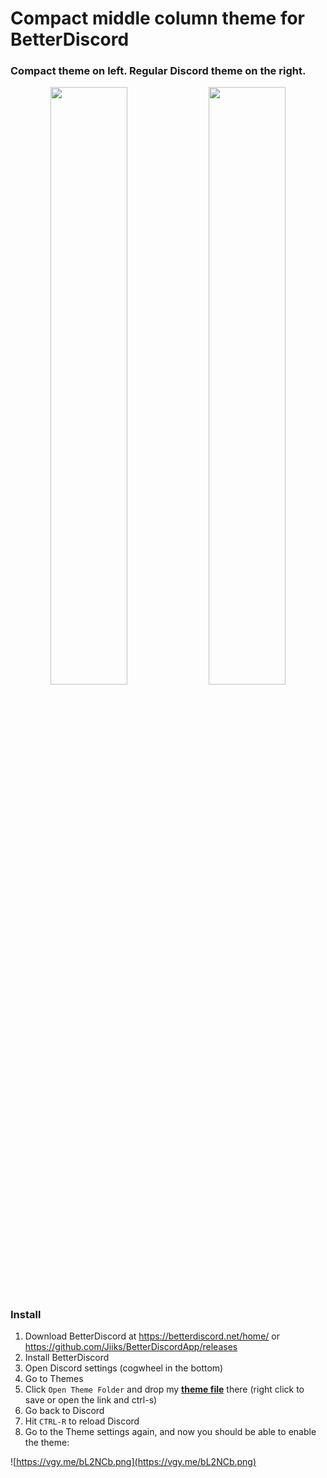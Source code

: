 # Compact middle column theme for BetterDiscord

### Compact theme on left. Regular Discord theme on the right.

<p float="left" align="center">
  <img src="https://vgy.me/7lpL6v.png" width="49.5%" />
  <img src="https://vgy.me/Nbkizw.png" width="49.5%" />   
</p>

### Install 
1) Download BetterDiscord at https://betterdiscord.net/home/ or https://github.com/Jiiks/BetterDiscordApp/releases
2) Install BetterDiscord
3) Open Discord settings (cogwheel in the bottom)
4) Go to Themes
5) Click `Open Theme Folder` and drop my [**theme file**](https://raw.githubusercontent.com/redfellow/compact-messages--betterdiscord-theme/master/reds-compact.theme.css) there (right click to save or open the link and ctrl-s)
6) Go back to Discord
7) Hit `CTRL-R` to reload Discord
8) Go to the Theme settings again, and now you should be able to enable the theme:

![https://vgy.me/bL2NCb.png](https://vgy.me/bL2NCb.png)
